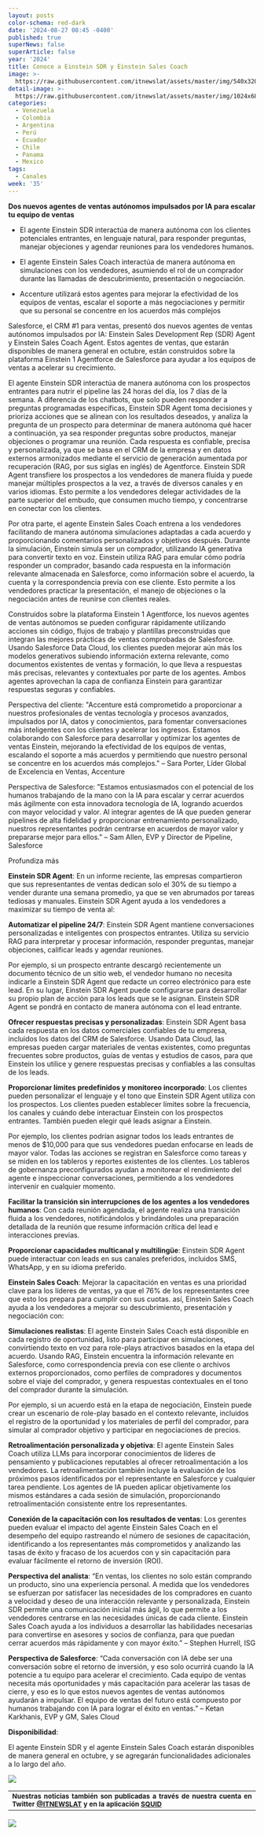 ```yaml
---
layout: posts
color-schema: red-dark
date: '2024-08-27 08:45 -0400'
published: true
superNews: false
superArticle: false
year: '2024'
title: Conoce a Einstein SDR y Einstein Sales Coach
image: >-
  https://raw.githubusercontent.com/itnewslat/assets/master/img/540x320/trabajador-en-pantalla-p.jpg
detail-image: >-
  https://raw.githubusercontent.com/itnewslat/assets/master/img/1024x680/trabajador-en-pantalla-g.jpg
categories:
  - Venezuela
  - Colombia
  - Argentina
  - Perú
  - Ecuador
  - Chile
  - Panama
  - Mexico
tags:
  - Canales
week: '35'
---
```

**Dos nuevos agentes de ventas autónomos impulsados por IA para escalar tu equipo de ventas**

- El agente Einstein SDR interactúa de manera autónoma con los clientes potenciales entrantes, en lenguaje natural, para responder preguntas, manejar objeciones y agendar reuniones para los vendedores humanos.

- El agente Einstein Sales Coach interactúa de manera autónoma en simulaciones con los vendedores, asumiendo el rol de un comprador durante las llamadas de descubrimiento, presentación o negociación.

- Accenture utilizará estos agentes para mejorar la efectividad de los equipos de ventas, escalar el soporte a más negociaciones y permitir que su personal se concentre en los acuerdos más complejos

Salesforce, el CRM #1 para ventas, presentó dos nuevos agentes de ventas autónomos impulsados por IA: Einstein Sales Development Rep (SDR) Agent y Einstein Sales Coach Agent. Estos agentes de ventas, que estarán disponibles de manera general en octubre, están construidos sobre la plataforma Einstein 1 Agentforce de Salesforce para ayudar a los equipos de ventas a acelerar su crecimiento.

El agente Einstein SDR interactúa de manera autónoma con los prospectos entrantes para nutrir el pipeline las 24 horas del día, los 7 días de la semana. A diferencia de los chatbots, que solo pueden responder a preguntas programadas específicas, Einstein SDR Agent toma decisiones y prioriza acciones que se alinean con los resultados deseados, y analiza la pregunta de un prospecto para determinar de manera autónoma qué hacer a continuación, ya sea responder preguntas sobre productos, manejar objeciones o programar una reunión. Cada respuesta es confiable, precisa y personalizada, ya que se basa en el CRM de la empresa y en datos externos armonizados mediante el servicio de generación aumentada por recuperación (RAG, por sus siglas en inglés) de Agentforce. Einstein SDR Agent transfiere los prospectos a los vendedores de manera fluida y puede manejar múltiples prospectos a la vez, a través de diversos canales y en varios idiomas. Esto permite a los vendedores delegar actividades de la parte superior del embudo, que consumen mucho tiempo, y concentrarse en conectar con los clientes.

Por otra parte, el agente Einstein Sales Coach entrena a los vendedores facilitando de manera autónoma simulaciones adaptadas a cada acuerdo y proporcionando comentarios personalizados y objetivos después. Durante la simulación, Einstein simula ser un comprador, utilizando IA generativa para convertir texto en voz. Einstein utiliza RAG para emular cómo podría responder un comprador, basando cada respuesta en la información relevante almacenada en Salesforce, como información sobre el acuerdo, la cuenta y la correspondencia previa con ese cliente. Esto permite a los vendedores practicar la presentación, el manejo de objeciones o la negociación antes de reunirse con clientes reales.

Construidos sobre la plataforma Einstein 1 Agentforce, los nuevos agentes de ventas autónomos se pueden configurar rápidamente utilizando acciones sin código, flujos de trabajo y plantillas preconstruidas que integran las mejores prácticas de ventas comprobadas de Salesforce. Usando Salesforce Data Cloud, los clientes pueden mejorar aún más los modelos generativos subiendo información externa relevante, como documentos existentes de ventas y formación, lo que lleva a respuestas más precisas, relevantes y contextuales por parte de los agentes. Ambos agentes aprovechan la capa de confianza Einstein para garantizar respuestas seguras y confiables.

Perspectiva del cliente: "Accenture está comprometido a proporcionar a nuestros profesionales de ventas tecnología y procesos avanzados, impulsados por IA, datos y conocimientos, para fomentar conversaciones más inteligentes con los clientes y acelerar los ingresos. Estamos colaborando con Salesforce para desarrollar y optimizar los agentes de ventas Einstein, mejorando la efectividad de los equipos de ventas, escalando el soporte a más acuerdos y permitiendo que nuestro personal se concentre en los acuerdos más complejos." – Sara Porter, Líder Global de Excelencia en Ventas, Accenture

Perspectiva de Salesforce: "Estamos entusiasmados con el potencial de los humanos trabajando de la mano con la IA para escalar y cerrar acuerdos más ágilmente con esta innovadora tecnología de IA, logrando acuerdos con mayor velocidad y valor. Al integrar agentes de IA que pueden generar pipelines de alta fidelidad y proporcionar entrenamiento personalizado, nuestros representantes podrán centrarse en acuerdos de mayor valor y prepararse mejor para ellos." – Sam Allen, EVP y Director de Pipeline, Salesforce

Profundiza más

**Einstein SDR Agent**: En un informe reciente, las empresas compartieron que sus representantes de ventas dedican solo el 30% de su tiempo a vender durante una semana promedio, ya que se ven abrumados por tareas tediosas y manuales. Einstein SDR Agent ayuda a los vendedores a maximizar su tiempo de venta al:

**Automatizar el pipeline 24/7**: Einstein SDR Agent mantiene conversaciones personalizadas e inteligentes con prospectos entrantes. Utiliza su servicio RAG para interpretar y procesar información, responder preguntas, manejar objeciones, calificar leads y agendar reuniones.

Por ejemplo, si un prospecto entrante descargó recientemente un documento técnico de un sitio web, el vendedor humano no necesita indicarle a Einstein SDR Agent que redacte un correo electrónico para este lead. En su lugar, Einstein SDR Agent puede configurarse para desarrollar su propio plan de acción para los leads que se le asignan. Einstein SDR Agent se pondrá en contacto de manera autónoma con el lead entrante.

**Ofrecer respuestas precisas y personalizadas**: Einstein SDR Agent basa cada respuesta en los datos comerciales confiables de tu empresa, incluidos los datos del CRM de Salesforce. Usando Data Cloud, las empresas pueden cargar materiales de ventas existentes, como preguntas frecuentes sobre productos, guías de ventas y estudios de casos, para que Einstein los utilice y genere respuestas precisas y confiables a las consultas de los leads.

**Proporcionar límites predefinidos y monitoreo incorporado**: Los clientes pueden personalizar el lenguaje y el tono que Einstein SDR Agent utiliza con los prospectos. Los clientes pueden establecer límites sobre la frecuencia, los canales y cuándo debe interactuar Einstein con los prospectos entrantes. También pueden elegir qué leads asignar a Einstein.

Por ejemplo, los clientes podrían asignar todos los leads entrantes de menos de $10,000 para que sus vendedores puedan enfocarse en leads de mayor valor. Todas las acciones se registran en Salesforce como tareas y se miden en los tableros y reportes existentes de los clientes. Los tableros de gobernanza preconfigurados ayudan a monitorear el rendimiento del agente e inspeccionar conversaciones, permitiendo a los vendedores intervenir en cualquier momento.

**Facilitar la transición sin interrupciones de los agentes a los vendedores humanos**: Con cada reunión agendada, el agente realiza una transición fluida a los vendedores, notificándolos y brindándoles una preparación detallada de la reunión que resume información crítica del lead e interacciones previas.

**Proporcionar capacidades multicanal y multilingüe**: Einstein SDR Agent puede interactuar con leads en sus canales preferidos, incluidos SMS, WhatsApp, y en su idioma preferido.

**Einstein Sales Coach**: Mejorar la capacitación en ventas es una prioridad clave para los líderes de ventas, ya que el 76% de los representantes cree que esto los prepara para cumplir con sus cuotas. así, Einstein Sales Coach ayuda a los vendedores a mejorar su descubrimiento, presentación y negociación con:

**Simulaciones realistas**: El agente Einstein Sales Coach está disponible en cada registro de oportunidad, listo para participar en simulaciones, convirtiendo texto en voz para role-plays atractivos basados en la etapa del acuerdo. Usando RAG, Einstein encuentra la información relevante en Salesforce, como correspondencia previa con ese cliente o archivos externos proporcionados, como perfiles de compradores y documentos sobre el viaje del comprador, y genera respuestas contextuales en el tono del comprador durante la simulación.

Por ejemplo, si un acuerdo está en la etapa de negociación, Einstein puede crear un escenario de role-play basado en el contexto relevante, incluidos el registro de la oportunidad y los materiales de perfil del comprador, para simular al comprador objetivo y participar en negociaciones de precios.

**Retroalimentación personalizada y objetiva**: El agente Einstein Sales Coach utiliza LLMs para incorporar conocimientos de líderes de pensamiento y publicaciones reputables al ofrecer retroalimentación a los vendedores. La retroalimentación también incluye la evaluación de los próximos pasos identificados por el representante en Salesforce y cualquier tarea pendiente. Los agentes de IA pueden aplicar objetivamente los mismos estándares a cada sesión de simulación, proporcionando retroalimentación consistente entre los representantes.

**Conexión de la capacitación con los resultados de ventas**: Los gerentes pueden evaluar el impacto del agente Einstein Sales Coach en el desempeño del equipo rastreando el número de sesiones de capacitación, identificando a los representantes más comprometidos y analizando las tasas de éxito y fracaso de los acuerdos con y sin capacitación para evaluar fácilmente el retorno de inversión (ROI).

**Perspectiva del analista**: “En ventas, los clientes no solo están comprando un producto, sino una experiencia personal. A medida que los vendedores se esfuerzan por satisfacer las necesidades de los compradores en cuanto a velocidad y deseo de una interacción relevante y personalizada, Einstein SDR permite una comunicación inicial más ágil, lo que permite a los vendedores centrarse en las necesidades únicas de cada cliente. Einstein Sales Coach ayuda a los individuos a desarrollar las habilidades necesarias para convertirse en asesores y socios de confianza, para que puedan cerrar acuerdos más rápidamente y con mayor éxito.” – Stephen Hurrell, ISG

**Perspectiva de Salesforce**: “Cada conversación con IA debe ser una conversación sobre el retorno de inversión, y eso solo ocurrirá cuando la IA potencie a tu equipo para acelerar el crecimiento. Cada equipo de ventas necesita más oportunidades y más capacitación para acelerar las tasas de cierre, y eso es lo que estos nuevos agentes de ventas autónomos ayudarán a impulsar. El equipo de ventas del futuro está compuesto por humanos trabajando con IA para lograr el éxito en ventas.” – Ketan Karkhanis, EVP y GM, Sales Cloud

**Disponibilidad**:

El agente Einstein SDR y el agente Einstein Sales Coach estarán disponibles de manera general en octubre, y se agregarán funcionalidades adicionales a lo largo del año.

![](https://raw.githubusercontent.com/itnewslat/assets/master/img/540x320/trabajador-en-pantalla-p.jpg)

<table style="height: 42px;" width="569">
<tbody>
<tr>
<td style="text-align: justify;"><sub><strong>Nuestras noticias también son publicadas a través de nuestra cuenta en Twitter <a href="https://twitter.com/itnewslat?lang=es">@ITNEWSLAT</a> y en la aplicación <a href="https://squidapp.co/en/">SQUID</a></strong></sub></td>
</tr>
</tbody>
</table>

<img src="https://tracker.metricool.com/c3po.jpg?hash=56f88a41e39ab42c063cc51676587a04"/>